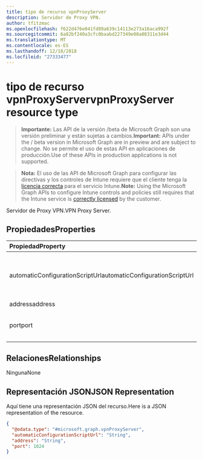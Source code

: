 ```yaml
---
title: tipo de recurso vpnProxyServer
description: Servidor de Proxy VPN.
author: tfitzmac
ms.openlocfilehash: f622d476e041fd89a639c14113e273a16aca992f
ms.sourcegitcommit: 6a82bf240a3cfc0baabd227349e08a08311e3d44
ms.translationtype: MT
ms.contentlocale: es-ES
ms.lasthandoff: 12/18/2018
ms.locfileid: "27333477"
---
```

# <a name="vpnproxyserver-resource-type"></a><span data-ttu-id="cd603-103">tipo de recurso vpnProxyServer</span><span class="sxs-lookup"><span data-stu-id="cd603-103">vpnProxyServer resource type</span></span>

> <span data-ttu-id="cd603-104">**Importante:** Las API de la versión /beta de Microsoft Graph son una versión preliminar y están sujetas a cambios.</span><span class="sxs-lookup"><span data-stu-id="cd603-104">**Important:** APIs under the / beta version in Microsoft Graph are in preview and are subject to change.</span></span> <span data-ttu-id="cd603-105">No se permite el uso de estas API en aplicaciones de producción.</span><span class="sxs-lookup"><span data-stu-id="cd603-105">Use of these APIs in production applications is not supported.</span></span>

> <span data-ttu-id="cd603-106">**Nota:** El uso de las API de Microsoft Graph para configurar las directivas y los controles de Intune requiere que el cliente tenga la [licencia correcta](https://go.microsoft.com/fwlink/?linkid=839381) para el servicio Intune.</span><span class="sxs-lookup"><span data-stu-id="cd603-106">**Note:** Using the Microsoft Graph APIs to configure Intune controls and policies still requires that the Intune service is [correctly licensed](https://go.microsoft.com/fwlink/?linkid=839381) by the customer.</span></span>

<span data-ttu-id="cd603-107">Servidor de Proxy VPN.</span><span class="sxs-lookup"><span data-stu-id="cd603-107">VPN Proxy Server.</span></span>
## <a name="properties"></a><span data-ttu-id="cd603-108">Propiedades</span><span class="sxs-lookup"><span data-stu-id="cd603-108">Properties</span></span>
|<span data-ttu-id="cd603-109">Propiedad</span><span class="sxs-lookup"><span data-stu-id="cd603-109">Property</span></span>|<span data-ttu-id="cd603-110">Tipo</span><span class="sxs-lookup"><span data-stu-id="cd603-110">Type</span></span>|<span data-ttu-id="cd603-111">Descripción</span><span class="sxs-lookup"><span data-stu-id="cd603-111">Description</span></span>|
|:---|:---|:---|
|<span data-ttu-id="cd603-112">automaticConfigurationScriptUrl</span><span class="sxs-lookup"><span data-stu-id="cd603-112">automaticConfigurationScriptUrl</span></span>|<span data-ttu-id="cd603-113">String</span><span class="sxs-lookup"><span data-stu-id="cd603-113">String</span></span>|<span data-ttu-id="cd603-114">Url de secuencia de comandos de configuración automática del proxy.</span><span class="sxs-lookup"><span data-stu-id="cd603-114">Proxy's automatic configuration script url.</span></span>|
|<span data-ttu-id="cd603-115">address</span><span class="sxs-lookup"><span data-stu-id="cd603-115">address</span></span>|<span data-ttu-id="cd603-116">String</span><span class="sxs-lookup"><span data-stu-id="cd603-116">String</span></span>|<span data-ttu-id="cd603-117">Dirección.</span><span class="sxs-lookup"><span data-stu-id="cd603-117">Address.</span></span>|
|<span data-ttu-id="cd603-118">port</span><span class="sxs-lookup"><span data-stu-id="cd603-118">port</span></span>|<span data-ttu-id="cd603-119">Int32</span><span class="sxs-lookup"><span data-stu-id="cd603-119">Int32</span></span>|<span data-ttu-id="cd603-120">Puerto.</span><span class="sxs-lookup"><span data-stu-id="cd603-120">Port.</span></span> <span data-ttu-id="cd603-121">Valores válidos de 0 a 65535</span><span class="sxs-lookup"><span data-stu-id="cd603-121">Valid values 0 to 65535</span></span>|

## <a name="relationships"></a><span data-ttu-id="cd603-122">Relaciones</span><span class="sxs-lookup"><span data-stu-id="cd603-122">Relationships</span></span>
<span data-ttu-id="cd603-123">Ninguna</span><span class="sxs-lookup"><span data-stu-id="cd603-123">None</span></span>
## <a name="json-representation"></a><span data-ttu-id="cd603-124">Representación JSON</span><span class="sxs-lookup"><span data-stu-id="cd603-124">JSON Representation</span></span>
<span data-ttu-id="cd603-125">Aquí tiene una representación JSON del recurso.</span><span class="sxs-lookup"><span data-stu-id="cd603-125">Here is a JSON representation of the resource.</span></span>
<!-- {
  "blockType": "resource",
  "@odata.type": "microsoft.graph.vpnProxyServer"
}
-->
``` json
{
  "@odata.type": "#microsoft.graph.vpnProxyServer",
  "automaticConfigurationScriptUrl": "String",
  "address": "String",
  "port": 1024
}
```





